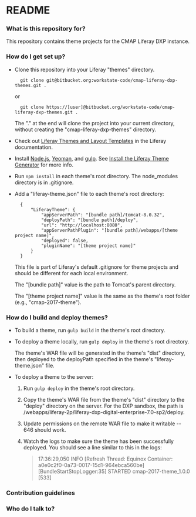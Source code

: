 # README #

### What is this repository for? ###

This repository contains theme projects for the CMAP Liferay DXP instance.

### How do I get set up? ###

* Clone this repository into your Liferay "themes" directory.

        git clone git@bitbucket.org:workstate-code/cmap-liferay-dxp-themes.git .

    or

        git clone https://[user]@bitbucket.org/workstate-code/cmap-liferay-dxp-themes.git .

    The "." at the end will clone the project into your current directory, without creating the "cmap-liferay-dxp-themes" directory.

* Check out [Liferay Themes and Layout Templates](https://dev.liferay.com/develop/tutorials/-/knowledge_base/7-0/introduction-to-themes) in the Liferay documentation.

* Install [Node.js](https://nodejs.org/en/), [Yeoman](http://yeoman.io/), and [gulp](https://gulpjs.com/). See [Install the Liferay Theme Generator](https://dev.liferay.com/develop/tutorials/-/knowledge_base/7-0/introduction-to-themes) for more info.

* Run `npm install` in each theme's root directory. The node_modules directory is in .gitignore.

* Add a "liferay-theme.json" file to each theme's root directory:

        {
            "LiferayTheme": {
                "appServerPath": "[bundle path]/tomcat-8.0.32",
                "deployPath": "[bundle path]/deploy",
                "url": "http://localhost:8080",
                "appServerPathPlugin": "[bundle path]/webapps/[theme project name]",
                "deployed": false,
                "pluginName": "[theme project name]"
            }
        }

    This file is part of Liferay's default .gitignore for theme projects and should be different for each local environment.

    The "[bundle path]" value is the path to Tomcat's parent directory.

    The "[theme project name]" value is the same as the theme's root folder (e.g., "cmap-2017-theme").

### How do I build and deploy themes? ###

* To build a theme, run `gulp build` in the theme's root directory.

* To deploy a theme locally, run `gulp deploy` in the theme's root directory.

    The theme's WAR file will be generated in the theme's "dist" directory, then deployed to the deployPath specified in the theme's "liferay-theme.json" file.

* To deploy a theme to the server:

    1. Run `gulp deploy` in the theme's root directory.
    2. Copy the theme's WAR file from the theme's "dist" directory to the "deploy" directory on the server. For the DXP sandbox, the path is /webapps/liferay-2p/liferay-dxp-digital-enterprise-7.0-sp2/deploy.
    3. Update permissions on the remote WAR file to make it writable -- 646 should work.
    4. Watch the logs to make sure the theme has been successfully deployed. You should see a line similar to this in the logs:

        > 17:36:29,050 INFO  [Refresh Thread: Equinox Container: a0e0c2f0-0a73-0017-15d1-964ebca560be][BundleStartStopLogger:35] STARTED cmap-2017-theme_1.0.0 [533]

### Contribution guidelines ###

### Who do I talk to? ###
